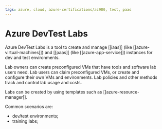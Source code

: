 ```yaml
---
tags: azure, cloud, azure-certifications/az900, test, paas
---
```


# Azure DevTest Labs

Azure DevTest Labs is a tool to create and manage [[iaas]] (like [[azure-virtual-machines]]) and [[paas]] (like [[azure-app-service]]) instances for dev and test environments.

Lab owners can create preconfigured VMs that have tools and software lab users need. Lab users can claim preconfigured VMs, or create and configure their own VMs and environments. Lab policies and other methods track and control lab usage and costs.

Labs can be created by using templates such as [[azure-resource-manager]].

Common scenarios are:

- dev/test environments;
- training labs;
